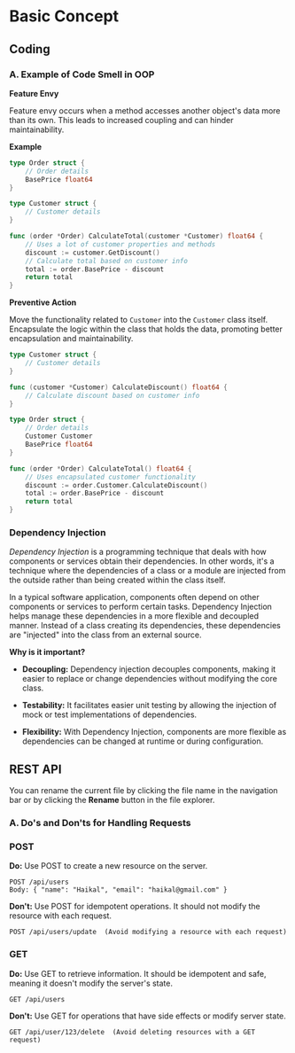 # Basic Concept


## Coding

### A. Example of Code Smell in OOP
**Feature Envy**

Feature envy occurs when a method accesses another object's data more than its own. This leads to increased coupling and can hinder maintainability.

**Example**

```Go
type Order struct {
    // Order details
	BasePrice float64
}

type Customer struct {
    // Customer details
}

func (order *Order) CalculateTotal(customer *Customer) float64 {
    // Uses a lot of customer properties and methods
    discount := customer.GetDiscount()
    // Calculate total based on customer info
    total := order.BasePrice - discount
    return total
}
```
**Preventive Action**

Move the functionality related to `Customer` into the `Customer` class itself. Encapsulate the logic within the class that holds the data, promoting better encapsulation and maintainability.
```Go
type Customer struct {
    // Customer details
}

func (customer *Customer) CalculateDiscount() float64 {
    // Calculate discount based on customer info
}

type Order struct {
    // Order details
    Customer Customer
	BasePrice float64
}

func (order *Order) CalculateTotal() float64 {
    // Uses encapsulated customer functionality
    discount := order.Customer.CalculateDiscount()
    total := order.BasePrice - discount
    return total
}

```
### Dependency Injection

*Dependency Injection* is a programming technique that deals with how components or services obtain their dependencies. In other words, it's a technique where the dependencies of a class or a module are injected from the outside rather than being created within the class itself.

In a typical software application, components often depend on other components or services to perform certain tasks. Dependency Injection helps manage these dependencies in a more flexible and decoupled manner. Instead of a class creating its dependencies, these dependencies are "injected" into the class from an external source.

**Why is it important?**
-   **Decoupling:** Dependency injection decouples components, making it easier to replace or change dependencies without modifying the core class.

-   **Testability:** It facilitates easier unit testing by allowing the injection of mock or test implementations of dependencies.

-   **Flexibility:** With Dependency Injection, components are more flexible as dependencies can be changed at runtime or during configuration.



## REST API

You can rename the current file by clicking the file name in the navigation bar or by clicking the **Rename** button in the file explorer.

### A. Do's and Don'ts for Handling Requests

### POST
**Do:** Use POST to create a new resource on the server.
```http request
POST /api/users
Body: { "name": "Haikal", "email": "haikal@gmail.com" }
```
**Don't:** Use POST for idempotent operations. It should not modify the resource with each request.
```http request
POST /api/users/update  (Avoid modifying a resource with each request)
```
### GET

**Do:** Use GET to retrieve information. It should be idempotent and safe, meaning it doesn't modify the server's state.
```http request
GET /api/users
```
**Don't:** Use GET for operations that have side effects or modify server state.
```http request
GET /api/user/123/delete  (Avoid deleting resources with a GET request)
```